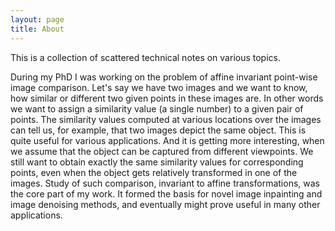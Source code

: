 ```yaml
---
layout: page
title: About
---
```


<p class="message">
  This is a collection of scattered technical notes on various topics.
</p>

<p class="message">
  During my PhD I was working on the problem of affine invariant point-wise image comparison. Let's say we have two images and we want to know, how similar or different two given points in these images are. In other words we want to assign a similarity value (a single number) to a given pair of points. The similarity values computed at various locations over the images can tell us, for example, that two images depict the same object. This is quite useful for various applications. And it is getting more interesting, when we assume that the object can be captured from different viewpoints. We still want to obtain exactly the same similarity values for corresponding points, even when the object gets relatively transformed in one of the images. Study of such comparison, invariant to affine transformations, was the core part of my work. It formed the basis for novel image inpainting and image denoising methods, and eventually might prove useful in many other applications.
</p>
